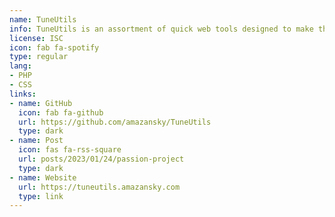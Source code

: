 ```yaml
---
name: TuneUtils
info: TuneUtils is an assortment of quick web tools designed to make the Spotify user experience a bit better. The ideas for the tools were inspired by features I wish the actual Spotify app(s) had, but which are currently not supported.
license: ISC
icon: fab fa-spotify
type: regular
lang:
- PHP
- CSS
links:
- name: GitHub
  icon: fab fa-github
  url: https://github.com/amazansky/TuneUtils
  type: dark
- name: Post
  icon: fas fa-rss-square
  url: posts/2023/01/24/passion-project
  type: dark
- name: Website
  url: https://tuneutils.amazansky.com
  type: link
---
```

